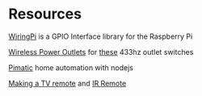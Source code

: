 # Resources
[WiringPi](https://projects.drogon.net/raspberry-pi/wiringpi/download-and-install/) is a GPIO Interface library for the Raspberry Pi

[Wireless Power Outlets](https://timleland.com/wireless-power-outlets/) for [these](https://www.amazon.com/gp/product/B00DQELHBS/) 433hz outlet switches

[Pimatic](https://pimatic.org/) home automation with nodejs

[Making a TV remote](http://raspberrypi.stackexchange.com/questions/22433/what-hardware-do-i-need-to-turn-raspberry-pi-into-a-tv-remote-controller) and [IR Remote](http://www.lirc.org/)
